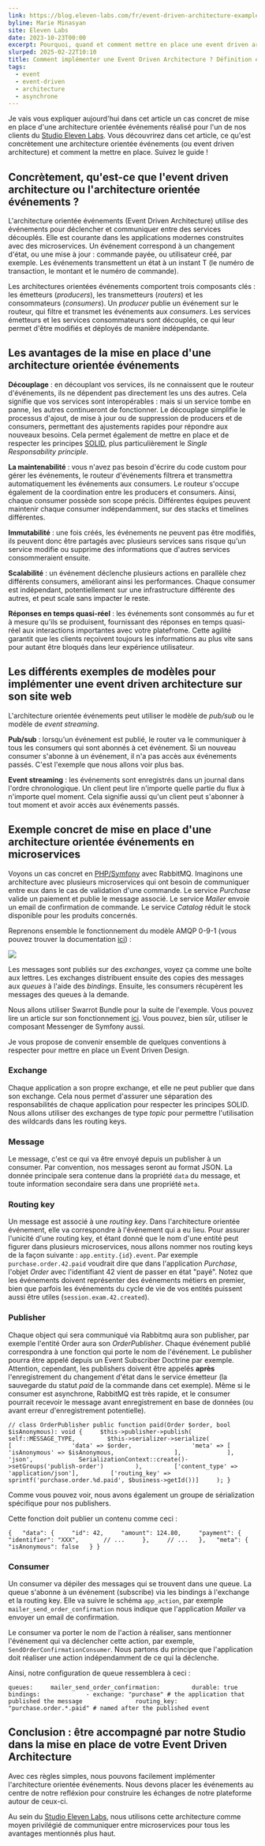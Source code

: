 ```yaml
---
link: https://blog.eleven-labs.com/fr/event-driven-architecture-examples/
byline: Marie Minasyan
site: Eleven Labs
date: 2023-10-23T00:00
excerpt: Pourquoi, quand et comment mettre en place une event driven architecture ? Exemples et conseils
slurped: 2025-02-22T10:10
title: Comment implémenter une Event Driven Architecture ? Définition et exemples
tags:
  - event
  - event-driven
  - architecture
  - asynchrone
---
```


Je vais vous expliquer aujourd'hui dans cet article un cas concret de mise en place d'une architecture orientée événements réalisé pour l'un de nos clients du [Studio Eleven Labs](https://eleven-labs.com/dev-web/). Vous découvrirez dans cet article, ce qu'est concrètement une architecture orientée événements (ou event driven architecture) et comment la mettre en place. Suivez le guide !

## Concrètement, qu'est-ce que l'event driven architecture ou l'architecture orientée événements ?

L'architecture orientée événements (Event Driven Architecture) utilise des événements pour déclencher et communiquer entre des services découplés. Elle est courante dans les applications modernes construites avec des microservices. Un événement correspond à un changement d'état, ou une mise à jour : commande payée, ou utilisateur créé, par exemple. Les événements transmettent un état à un instant T (le numéro de transaction, le montant et le numéro de commande).

Les architectures orientées événements comportent trois composants clés : les émetteurs (_producers_), les transmetteurs (_routers_) et les consommateurs (_consumers_). Un _producer_ publie un événement sur le routeur, qui filtre et transmet les événements aux _consumers_. Les services émetteurs et les services consommateurs sont découplés, ce qui leur permet d'être modifiés et déployés de manière indépendante.

## Les avantages de la mise en place d'une architecture orientée événements

**Découplage** : en découplant vos services, ils ne connaissent que le routeur d'événements, ils ne dépendent pas directement les uns des autres. Cela signifie que vos services sont interopérables : mais si un service tombe en panne, les autres continueront de fonctionner. Le découplage simplifie le processus d'ajout, de mise à jour ou de suppression de producers et de consumers, permettant des ajustements rapides pour répondre aux nouveaux besoins. Cela permet également de mettre en place et de respecter les principes [SOLID](https://simple.wikipedia.org/wiki/SOLID_\(object-oriented_design\)), plus particulièrement le _Single Responsability principle_.

**La maintenabilité** : vous n'avez pas besoin d'écrire du code custom pour gérer les événements, le routeur d'événements filtrera et transmettra automatiquement les événements aux consumers. Le routeur s'occupe également de la coordination entre les producers et consumers. Ainsi, chaque consumer possède son scope précis. Différentes équipes peuvent maintenir chaque consumer indépendamment, sur des stacks et timelines différentes.

**Immutabilité** : une fois créés, les événements ne peuvent pas être modifiés, ils peuvent donc être partagés avec plusieurs services sans risque qu'un service modifie ou supprime des informations que d'autres services consommeraient ensuite.

**Scalabilité** : un événement déclenche plusieurs actions en parallèle chez différents consumers, améliorant ainsi les performances. Chaque consumer est indépendant, potentiellement sur une infrastructure différente des autres, et peut scale sans impacter le reste.

**Réponses en temps quasi-réel** : les événements sont consommés au fur et à mesure qu'ils se produisent, fournissant des réponses en temps quasi-réel aux interactions importantes avec votre platefrome. Cette agilité garantit que les clients reçoivent toujours les informations au plus vite sans pour autant être bloqués dans leur expérience utilisateur.

## Les différents exemples de modèles pour implémenter une event driven architecture sur son site web

L'architecture orientée événements peut utiliser le modèle de _pub/sub_ ou le modèle de _event streaming_.

**Pub/sub** : lorsqu'un événement est publié, le router va le communiquer à tous les consumers qui sont abonnés à cet événement. Si un nouveau consumer s'abonne à un événement, il n'a pas accès aux événements passés. C'est l'exemple que nous allons voir plus bas.

**Event streaming** : les événements sont enregistrés dans un journal dans l'ordre chronologique. Un client peut lire n'importe quelle partie du flux à n'importe quel moment. Cela signifie aussi qu'un client peut s'abonner à tout moment et avoir accès aux événements passés.

## Exemple concret de mise en place d'une architecture orientée événements en microservices

Voyons un cas concret en [PHP/Symfony](https://eleven-labs.com/success-stories/ets-refonte-application/) avec RabbitMQ. Imaginons une architecture avec plusieurs microservices qui ont besoin de communiquer entre eux dans le cas de validation d'une commande. Le service _Purchase_ valide un paiement et publie le message associé. Le service _Mailer_ envoie un email de confirmation de commande. Le service _Catalog_ réduit le stock disponible pour les produits concernés.

Reprenons ensemble le fonctionnement du modèle AMQP 0-9-1 (vous pouvez trouver la documentation [ici](https://www.rabbitmq.com/tutorials/amqp-concepts.html)) :

![](https://blog.eleven-labs.com/imgs/articles/2023-10-23-event-driven-architecture/event-driven-architecture-rabbitmq.png)

Les messages sont publiés sur des _exchanges_, voyez ça comme une boîte aux lettres. Les exchanges distribuent ensuite des copies des messages aux _queues_ à l'aide des _bindings_. Ensuite, les consumers récupèrent les messages des queues à la demande.

Nous allons utiliser Swarrot Bundle pour la suite de l'exemple. Vous pouvez lire un article sur son fonctionnement [ici](https://blog.eleven-labs.com/fr/publier-consommer-reessayer-des-messages-rabbitmq/). Vous pouvez, bien sûr, utiliser le composant Messenger de Symfony aussi.

Je vous propose de convenir ensemble de quelques conventions à respecter pour mettre en place un Event Driven Design.

### Exchange

Chaque application a son propre exchange, et elle ne peut publier que dans son exchange. Cela nous permet d'assurer une séparation des responsabilités de chaque application pour respecter les principes SOLID. Nous allons utiliser des exchanges de type _topic_ pour permettre l'utilisation des wildcards dans les routing keys.

### Message

Le message, c'est ce qui va être envoyé depuis un publisher à un consumer. Par convention, nos messages seront au format JSON. La donnée principale sera contenue dans la propriété `data` du message, et toute information secondaire sera dans une propriété `meta`.

### Routing key

Un message est associé à une _routing key_. Dans l'architecture orientée événement, elle va correspondre à l'événement qui a eu lieu. Pour assurer l'unicité d'une routing key, et étant donné que le nom d'une entité peut figurer dans plusieurs microservices, nous allons nommer nos routing keys de la façon suivante : `app.entity.{id}.event`. Par exemple `purchase.order.42.paid` voudrait dire que dans l'application _Purchase_, l'objet _Order_ avec l'identifiant 42 vient de passer en état "payé". Notez que les événements doivent représenter des événements métiers en premier, bien que parfois les événements du cycle de vie de vos entités puissent aussi être utiles (`session.exam.42.created`).

### Publisher

Chaque object qui sera communiqué via Rabbitmq aura son publisher, par exemple l'entité Order aura son _OrderPublisher_. Chaque événement publié correspondra à une fonction qui porte le nom de l'événement. Le publisher pourra être appelé depuis un Event Subscriber Doctrine par exemple. Attention, cependant, les publishers doivent être appelés **après** l'enregistrement du changement d'état dans le service émetteur (la sauvegarde du statut _paid_ de la commande dans cet exemple). Même si le consumer est asynchrone, RabbitMQ est très rapide, et le consumer pourrait recevoir le message avant enregistrement en base de données (ou avant erreur d'enregistrement potentielle).

`// class OrderPublisher public function paid(Order $order, bool $isAnonymous): void {     $this->publisher->publish(         self::MESSAGE_TYPE,         $this->serializer->serialize(             [                 'data' => $order,                 'meta' => [                    'isAnonymous' => $isAnonymous,                 ],             ],             'json',             SerializationContext::create()->setGroups('publish-order')         ),         ['content_type' => 'application/json'],         ['routing_key' => sprintf('purchase.order.%d.paid', $business->getId())]     ); }`

Comme vous pouvez voir, nous avons également un groupe de sérialization spécifique pour nos publishers.

Cette fonction doit publier un contenu comme ceci :

`{   "data": {     "id": 42,     "amount": 124.80,     "payment": {       "identifier": "XXX",       // ...     },     // ...   },   "meta": {     "isAnonymous": false   } }`

### Consumer

Un consumer va dépiler des messages qui se trouvent dans une queue. La queue s'abonne à un événement (subscribe) via les bindings à l'exchange et la routing key. Elle va suivre le schéma `app_action`, par exemple `mailer_send_order_confirmation` nous indique que l'application _Mailer_ va envoyer un email de confirmation.

Le consumer va porter le nom de l'action à réaliser, sans mentionner l'événement qui va déclencher cette action, par exemple, `SendOrderConfirmationConsumer`. Nous partons du principe que l'application doit réaliser une action indépendamment de ce qui la déclenche.

Ainsi, notre configuration de queue ressemblera à ceci :

`queues:     mailer_send_order_confirmation:         durable: true         bindings:             - exchange: "purchase" # the application that published the message               routing_key: "purchase.order.*.paid" # named after the published event`

## Conclusion : être accompagné par notre Studio dans la mise en place de votre Event Driven Architecture

Avec ces règles simples, nous pouvons facilement implémenter l'architecture orientée événements. Nous devons placer les événements au centre de notre refléxion pour construire les échanges de notre plateforme autour de ceux-ci.

Au sein du [Studio Eleven Labs](https://eleven-labs.com/studio/), nous utilisons cette architecture comme moyen privilégié de communiquer entre microservices pour tous les avantages mentionnés plus haut.